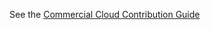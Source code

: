 See the [Commercial Cloud Contribution Guide](https://commercialcloud.optum.com/docs/contributing.html)

